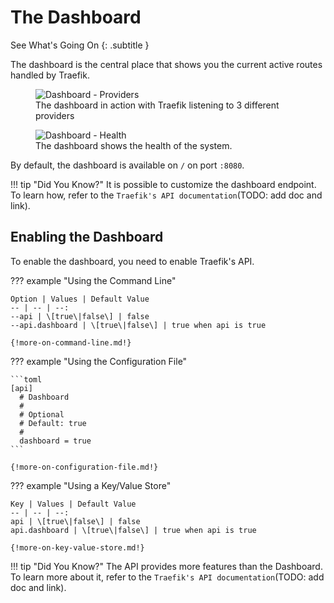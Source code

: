 # The Dashboard

See What's Going On
{: .subtitle }

The dashboard is the central place that shows you the current active routes handled by Traefik. 

<figure>
   <img src="/img/dashboard-main.png" alt="Dashboard - Providers" />
   <figcaption>The dashboard in action with Traefik listening to 3 different providers</figcaption>
</figure>


<figure>
   <img src="/img/dashboard-health.png" alt="Dashboard - Health" />
   <figcaption>The dashboard shows the health of the system.</figcaption>
</figure>

By default, the dashboard is available on `/` on port `:8080`.

!!! tip "Did You Know?"
    It is possible to customize the dashboard endpoint. 
    To learn how, refer to the `Traefik's API documentation`(TODO: add doc and link).
    
## Enabling the Dashboard

To enable the dashboard, you need to enable Traefik's API.

??? example "Using the Command Line"

    Option | Values | Default Value 
    -- | -- | --:
    --api | \[true\|false\] | false
    --api.dashboard | \[true\|false\] | true when api is true 
    
    {!more-on-command-line.md!}

??? example "Using the Configuration File"

    ```toml
    [api] 
      # Dashboard
      #
      # Optional
      # Default: true
      #
      dashboard = true
    ```
    
    {!more-on-configuration-file.md!}

??? example "Using a Key/Value Store"

    Key | Values | Default Value
    -- | -- | --:
    api | \[true\|false\] | false
    api.dashboard | \[true\|false\] | true when api is true 
    
    {!more-on-key-value-store.md!}
    
!!! tip "Did You Know?"
    The API provides more features than the Dashboard. 
    To learn more about it, refer to the `Traefik's API documentation`(TODO: add doc and link).